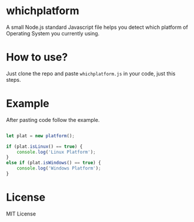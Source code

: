 # whichplatform
A small Node.js standard Javascript file helps you detect which platform of Operating System you currently using.

# How to use?

Just clone the repo and paste `whichplatform.js` in your code, just this steps.

# Example

After pasting code follow the example.

```js

let plat = new platform();

if (plat.isLinux() == true) {
    console.log('Linux Platform');
}
else if (plat.isWindows() == true) {
    console.log('Windows Platform');
}
```

# License

MIT License
